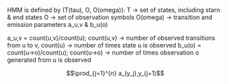 HMM is defined by (T(tau), O, O(omega)):
  T -> set of states, including starn & end states
  O -> set of observation symbols
  O(omega) -> transition and emission parameters a_u,v & b_u(o)

a_u,v = count(u,v)/count(u); count(u,v) -> number of observed transitions from u to v, count(u) -> number of times state u is observed
b_u(o) = count(u->o)/count(u); count(u->o) -> number of times observation o generated from u is observed

$$\prod_{j=1}^{n} a_(y_j),y_(j+1)$$
